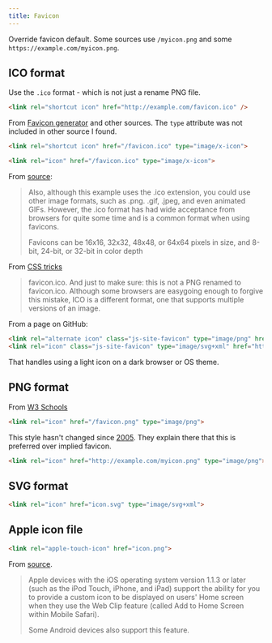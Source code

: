 ```yaml
---
title: Favicon
---
```


Override favicon default. Some sources use `/myicon.png` and some `https://example.com/myicon.png`.


## ICO format

Use the `.ico` format - which is not just a rename PNG file.

```html
<link rel="shortcut icon" href="http://example.com/favicon.ico" />
```

From [Favicon generator](https://www.favicon-generator.org/) and other sources. The `type` attribute was not included in other source I found.

```html
<link rel="shortcut icon" href="/favicon.ico" type="image/x-icon">

<link rel="icon" href="/favicon.ico" type="image/x-icon">
```

From [source](https://www.html.am/html-codes/image-codes/html-favicon-code.cfm):

> Also, although this example uses the .ico extension, you could use other image formats, such as .png. .gif, .jpeg, and even animated GIFs. However, the .ico format has had wide acceptance from browsers for quite some time and is a common format when using favicons.
> 
> Favicons can be 16x16, 32x32, 48x48, or 64x64 pixels in size, and 8-bit, 24-bit, or 32-bit in color depth


From [CSS tricks](https://css-tricks.com/favicon-quiz/)

> favicon.ico. And just to make sure: this is not a PNG renamed to favicon.ico. Although some browsers are easygoing enough to forgive this mistake, ICO is a different format, one that supports multiple versions of an image.

From a page on GitHub:

```html
<link rel="alternate icon" class="js-site-favicon" type="image/png" href="https://github.githubassets.com/favicons/favicon.png">
<link rel="icon" class="js-site-favicon" type="image/svg+xml" href="https://github.githubassets.com/favicons/favicon.svg">
```

That handles using a light icon on a dark browser or OS theme.


## PNG format

From [W3 Schools](https://www.w3schools.com/tags/att_link_sizes.asp)

```html
<link rel="icon" href="/favicon.png" type="image/png">
```

This style hasn't changed since [2005](https://www.w3.org/2005/10/howto-favicon). They explain there that this is preferred over implied favicon.

```html
<link rel="icon" href="http://example.com/myicon.png" type="image/png">
```


## SVG format

```html
<link rel="icon" href="icon.svg" type="image/svg+xml">
```


## Apple icon file

```html
<link rel="apple-touch-icon" href="icon.png">
```

From [source](https://www.html.am/html-codes/image-codes/html-favicon-code.cfm).

> Apple devices with the iOS operating system version 1.1.3 or later (such as the iPod Touch, iPhone, and iPad) support the ability for you to provide a custom icon to be displayed on users' Home screen when they use the Web Clip feature (called Add to Home Screen within Mobile Safari).
>
> Some Android devices also support this feature.
